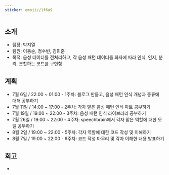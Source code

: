 ```yaml
---
sticker: emoji//1f6a9
---
```

## 소개
- 팀장: 박지열
- 팀원: 이동순, 정수빈, 김민준 
- 목적: 음성 데이터를 전처리하고, 각 음성 패턴 데이터를 화자에 따라 인식, 인지, 분리, 분할하는 코드를 구현함


## 계획
- 7월 6일 /  22:00 ~ 01:00 - 1주차: 블로그 만들고, 음성 패턴 인식 개념과 종류에 대해 공부하기
- 7월 11일 / 14:00 ~ 17:00 - 2주차: 각자 맡은 음성 패턴 인식 파트 공부하기
- 7월 19일 / 19:00 ~ 22:00 - 3주차: 음성 패턴 인식 라이브러리 공부하기
- 7월 26일 / 19:00 ~ 22:00 - 4주차: speechbrain에서 각자 맡은 역할에 대한 모델 공부하기
- 8월 2일 / 19:00 ~ 22:00 - 5주차: 각자 역할에 대한 코드 작성 및 이해하기
- 8월 7일 / 19:00 ~ 22:00 - 6주차: 코드 작성 마무리 및 각자 이해한 내용 발표하기



## 회고
- 